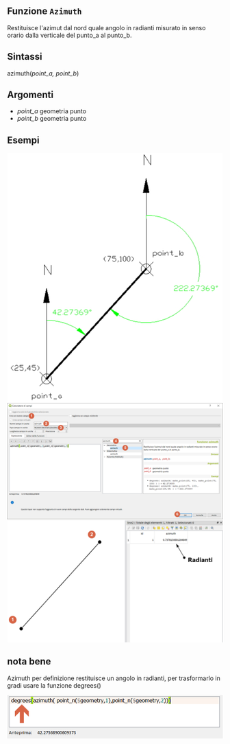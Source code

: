 ## Funzione `Azimuth`

Restituisce l'azimut dal nord quale angolo in radianti misurato in senso orario dalla verticale del punto_a al punto_b.

## Sintassi

azimuth(*point_a, point_b*)

## Argomenti

* *point_a* geometria punto
* *point_b* geometria punto

## Esempi

<img src="/img/geometria/azimuth/azimuth003.png">

<img src="/img/geometria/azimuth/azimuth001.png">

<img src="/img/geometria/azimuth/azimuth002.png">

## nota bene

Azimuth per definizione restituisce un angolo in radianti, per trasformarlo in gradi usare la funzione degrees()

<img src="/img/geometria/azimuth/azimuth004.png">
